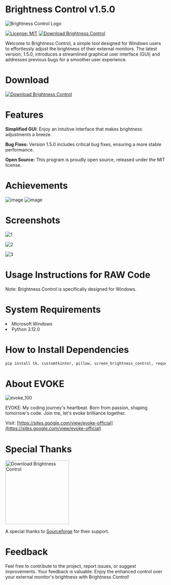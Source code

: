 # Brightness Control v1.5.0

![Brightness Control Logo](https://github.com/muyeed15/Brightness_Control/assets/101888493/b00d91da-8eeb-4b01-ba21-324e72b03471)

[![License: MIT](https://img.shields.io/badge/license-MIT-blue)](https://opensource.org/licenses/MIT)
[![Download Brightness Control](https://img.shields.io/sourceforge/dt/brightness-control.svg)](https://sourceforge.net/projects/brightness-control/files/latest/download)

Welcome to Brightness Control, a simple tool designed for Windows users to effortlessly adjust the brightness of their external monitors. 
The latest version, 1.5.0, introduces a streamlined graphical user interface (GUI) and addresses previous bugs for a smoother user experience.

# Download
[![Download Brightness Control](https://a.fsdn.com/con/app/sf-download-button)](https://sourceforge.net/projects/brightness-control/files/latest/download)

# Features
**Simplified GUI:** Enjoy an intuitive interface that makes brightness adjustments a breeze.

**Bug Fixes:** Version 1.5.0 includes critical bug fixes, ensuring a more stable performance.

**Open Source:** This program is proudly open source, released under the MIT license.

# Achievements
![image](https://github.com/muyeed15/Brightness_Control/assets/101888493/8af7582f-d702-4626-9de0-a6c19971a45f)
![image](https://github.com/muyeed15/Brightness_Control/assets/101888493/3cb57151-13f1-48ad-8159-709bb77f5b27)

# Screenshots
![1](https://github.com/muyeed15/Brightness_Control/assets/101888493/069a9844-8a3f-4e36-a9e0-08f35ead613b)

![2](https://github.com/muyeed15/Brightness_Control/assets/101888493/55b2a718-77cf-47d7-a3af-622e6d76f1ba)

![3](https://github.com/muyeed15/Brightness_Control/assets/101888493/2ef70ab1-4ca1-458f-a2e9-5dbe0817c7a1)

# Usage Instructions for RAW Code
Note: Brightness Control is specifically designed for Windows.

# System Requirements
<li>Microsoft Windows

<li>Python 3.12.0

# How to Install Dependencies
```bash
pip install tk, customtkinter, pillow, screen_brightness_control, requests, shutil, pywin32
```

# About EVOKE
![evoke_100](https://github.com/muyeed15/Brightness_Control/assets/101888493/0c094c89-551c-46ce-ad0f-a4ed80cfb708)

EVOKE: My coding journey's heartbeat. Born from passion, shaping tomorrow's code. Join me, let's evoke brilliance together.

Visit: [https://sites.google.com/view/evoke-official](https://sites.google.com/view/evoke-official)

# Special Thanks
<a href="https://sourceforge.net/p/brightness-control/"><img alt="Download Brightness Control" src="https://sourceforge.net/sflogo.php?type=17&group_id=3496758" width=200></a>

A special thanks to [Sourceforge](https://sourceforge.net/) for their support.

# Feedback
Feel free to contribute to the project, report issues, or suggest improvements. Your feedback is valuable. Enjoy the enhanced control over your external monitor's brightness with Brightness Control!
